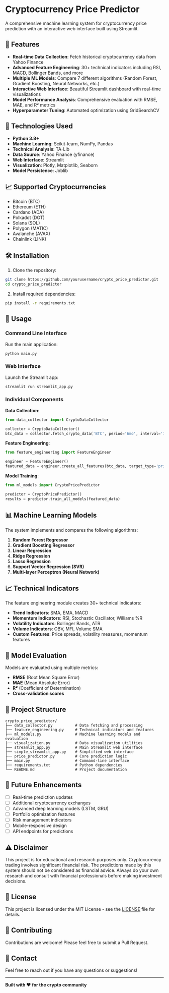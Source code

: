 # Cryptocurrency Price Predictor

A comprehensive machine learning system for cryptocurrency price prediction with an interactive web interface built using Streamlit.

## 🚀 Features

- **Real-time Data Collection**: Fetch historical cryptocurrency data from Yahoo Finance
- **Advanced Feature Engineering**: 30+ technical indicators including RSI, MACD, Bollinger Bands, and more
- **Multiple ML Models**: Compare 7 different algorithms (Random Forest, Gradient Boosting, Neural Networks, etc.)
- **Interactive Web Interface**: Beautiful Streamlit dashboard with real-time visualizations
- **Model Performance Analysis**: Comprehensive evaluation with RMSE, MAE, and R² metrics
- **Hyperparameter Tuning**: Automated optimization using GridSearchCV

## 🔧 Technologies Used

- **Python 3.8+**
- **Machine Learning**: Scikit-learn, NumPy, Pandas
- **Technical Analysis**: TA-Lib
- **Data Source**: Yahoo Finance (yfinance)
- **Web Interface**: Streamlit
- **Visualization**: Plotly, Matplotlib, Seaborn
- **Model Persistence**: Joblib

## 📈 Supported Cryptocurrencies

- Bitcoin (BTC)
- Ethereum (ETH)
- Cardano (ADA)
- Polkadot (DOT)
- Solana (SOL)
- Polygon (MATIC)
- Avalanche (AVAX)
- Chainlink (LINK)

## 🛠️ Installation

1. Clone the repository:
```bash
git clone https://github.com/yourusername/crypto_price_predictor.git
cd crypto_price_predictor
```

2. Install required dependencies:
```bash
pip install -r requirements.txt
```

## 🚀 Usage

### Command Line Interface
Run the main application:
```bash
python main.py
```

### Web Interface
Launch the Streamlit app:
```bash
streamlit run streamlit_app.py
```

### Individual Components

**Data Collection**:
```python
from data_collector import CryptoDataCollector

collector = CryptoDataCollector()
btc_data = collector.fetch_crypto_data('BTC', period='6mo', interval='1h')
```

**Feature Engineering**:
```python
from feature_engineering import FeatureEngineer

engineer = FeatureEngineer()
featured_data = engineer.create_all_features(btc_data, target_type='price', prediction_horizon=1)
```

**Model Training**:
```python
from ml_models import CryptoPricePredictor

predictor = CryptoPricePredictor()
results = predictor.train_all_models(featured_data)
```

## 📊 Machine Learning Models

The system implements and compares the following algorithms:

1. **Random Forest Regressor**
2. **Gradient Boosting Regressor**
3. **Linear Regression**
4. **Ridge Regression**
5. **Lasso Regression**
6. **Support Vector Regression (SVR)**
7. **Multi-layer Perceptron (Neural Network)**

## 📈 Technical Indicators

The feature engineering module creates 30+ technical indicators:

- **Trend Indicators**: SMA, EMA, MACD
- **Momentum Indicators**: RSI, Stochastic Oscillator, Williams %R
- **Volatility Indicators**: Bollinger Bands, ATR
- **Volume Indicators**: OBV, MFI, Volume SMA
- **Custom Features**: Price spreads, volatility measures, momentum features

## 🎯 Model Evaluation

Models are evaluated using multiple metrics:
- **RMSE** (Root Mean Square Error)
- **MAE** (Mean Absolute Error)
- **R²** (Coefficient of Determination)
- **Cross-validation scores**

## 📁 Project Structure

```
crypto_price_predictor/
├── data_collector.py          # Data fetching and processing
├── feature_engineering.py     # Technical indicators and features
├── ml_models.py               # Machine learning models and evaluation
├── visualization.py           # Data visualization utilities
├── streamlit_app.py           # Main Streamlit web interface
├── simple_streamlit_app.py    # Simplified web interface
├── price_predictor.py         # Core prediction logic
├── main.py                    # Command-line interface
├── requirements.txt           # Python dependencies
└── README.md                  # Project documentation
```

## 🔮 Future Enhancements

- [ ] Real-time prediction updates
- [ ] Additional cryptocurrency exchanges
- [ ] Advanced deep learning models (LSTM, GRU)
- [ ] Portfolio optimization features
- [ ] Risk management indicators
- [ ] Mobile-responsive design
- [ ] API endpoints for predictions

## ⚠️ Disclaimer

This project is for educational and research purposes only. Cryptocurrency trading involves significant financial risk. The predictions made by this system should not be considered as financial advice. Always do your own research and consult with financial professionals before making investment decisions.

## 📝 License

This project is licensed under the MIT License - see the [LICENSE](LICENSE) file for details.

## 🤝 Contributing

Contributions are welcome! Please feel free to submit a Pull Request.

## 📧 Contact

Feel free to reach out if you have any questions or suggestions!

---

**Built with ❤️ for the crypto community**
